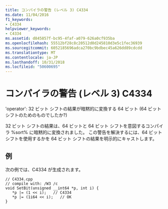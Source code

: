 ```yaml
---
title: コンパイラの警告 (レベル 3) C4334
ms.date: 11/04/2016
f1_keywords:
- C4334
helpviewer_keywords:
- C4334
ms.assetid: d845857f-bc95-4faf-a079-626a0cf935ba
ms.openlocfilehash: 55512bf28c8c20512d0d245810d3e5c1fec36939
ms.sourcegitcommit: 6052185696adca270bc9bdbec45a626dd89cdcdd
ms.translationtype: MT
ms.contentlocale: ja-JP
ms.lasthandoff: 10/31/2018
ms.locfileid: "50600695"
---
```

# <a name="compiler-warning-level-3-c4334"></a>コンパイラの警告 (レベル 3) C4334

'operator': 32 ビット シフトの結果が暗黙的に変換する 64 ビット (64 ビット シフトのためのものでしたか?)

32 ビット シフトの結果は、64 ビットと 64 ビット シフトを意図するコンパイラ %sort% に暗黙的に変換されました。  この警告を解決するには、64 ビット シフトを使用するかを 64 ビット シフトの結果を明示的にキャストします。

## <a name="example"></a>例

次の例では、C4334 が生成されます。

```
// C4334.cpp
// compile with: /W3 /c
void SetBit(unsigned __int64 *p, int i) {
   *p |= (1 << i);   // C4334
   *p |= (1i64 << i);   // OK
}
```
